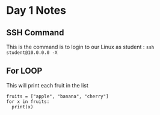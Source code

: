 # Day 1 Notes 

## SSH Command 
This is the command is to login to our Linux as student : `ssh student@10.0.0.0 -X` 

## For LOOP
This will print each fruit in the list
```
fruits = ["apple", "banana", "cherry"]
for x in fruits:
  print(x)
```

